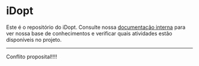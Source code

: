 # iDopt

Este é o repositório do iDopt. Consulte nossa [documentação interna](https://www.notion.so/petbcc/iDopt-c1a592fd50d84dd7b84e611e39315b7b) para ver nossa base de conhecimentos e verificar quais atividades estão disponíveis no projeto.

---

Conflito proposital!!!!